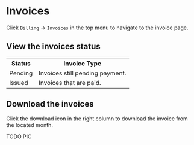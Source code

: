# Invoices

Click `Billing` -> `Invoices` in the top menu to navigate to the invoice page.

## View the invoices status
<table>
   <tr>
      <th>Status</th>
      <th>Invoice Type</th>
   </tr>
   <tr>
      <td>Pending</td>
      <td>Invoices still pending payment.</td>
   </tr>
   <tr>
   	  <td>Issued</td>
   	  <td>Invoices that are paid.</td>
   </tr>
</table>


## Download the invoices
Click the download icon in the right column to download the invoice from the located month.

TODO PIC


